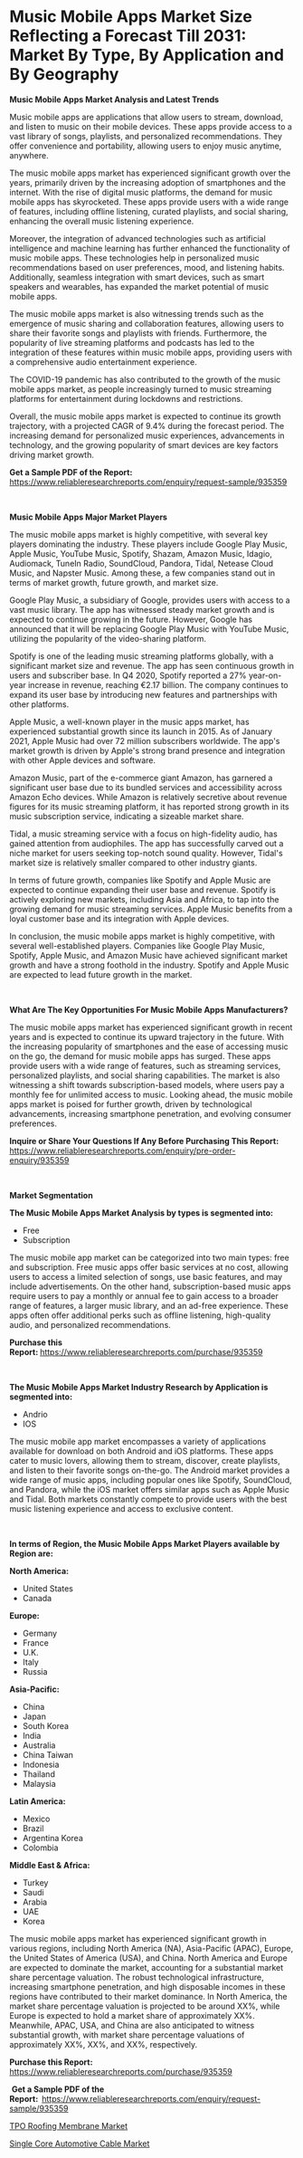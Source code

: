 <p><h1>Music Mobile Apps Market Size Reflecting a Forecast Till 2031: Market By Type, By Application and By Geography</h1></p><p><strong>Music Mobile Apps Market Analysis and Latest Trends</strong></p>
<p><p>Music mobile apps are applications that allow users to stream, download, and listen to music on their mobile devices. These apps provide access to a vast library of songs, playlists, and personalized recommendations. They offer convenience and portability, allowing users to enjoy music anytime, anywhere.</p><p>The music mobile apps market has experienced significant growth over the years, primarily driven by the increasing adoption of smartphones and the internet. With the rise of digital music platforms, the demand for music mobile apps has skyrocketed. These apps provide users with a wide range of features, including offline listening, curated playlists, and social sharing, enhancing the overall music listening experience.</p><p>Moreover, the integration of advanced technologies such as artificial intelligence and machine learning has further enhanced the functionality of music mobile apps. These technologies help in personalized music recommendations based on user preferences, mood, and listening habits. Additionally, seamless integration with smart devices, such as smart speakers and wearables, has expanded the market potential of music mobile apps.</p><p>The music mobile apps market is also witnessing trends such as the emergence of music sharing and collaboration features, allowing users to share their favorite songs and playlists with friends. Furthermore, the popularity of live streaming platforms and podcasts has led to the integration of these features within music mobile apps, providing users with a comprehensive audio entertainment experience.</p><p>The COVID-19 pandemic has also contributed to the growth of the music mobile apps market, as people increasingly turned to music streaming platforms for entertainment during lockdowns and restrictions.</p><p>Overall, the music mobile apps market is expected to continue its growth trajectory, with a projected CAGR of 9.4% during the forecast period. The increasing demand for personalized music experiences, advancements in technology, and the growing popularity of smart devices are key factors driving market growth.</p></p>
<p><strong>Get a Sample PDF of the Report:&nbsp;</strong> <a href="https://www.reliableresearchreports.com/enquiry/request-sample/935359">https://www.reliableresearchreports.com/enquiry/request-sample/935359</a></p>
<p>&nbsp;</p>
<p><strong>Music Mobile Apps Major Market Players</strong></p>
<p><p>The music mobile apps market is highly competitive, with several key players dominating the industry. These players include Google Play Music, Apple Music, YouTube Music, Spotify, Shazam, Amazon Music, Idagio, Audiomack, TuneIn Radio, SoundCloud, Pandora, Tidal, Netease Cloud Music, and Napster Music. Among these, a few companies stand out in terms of market growth, future growth, and market size.</p><p>Google Play Music, a subsidiary of Google, provides users with access to a vast music library. The app has witnessed steady market growth and is expected to continue growing in the future. However, Google has announced that it will be replacing Google Play Music with YouTube Music, utilizing the popularity of the video-sharing platform.</p><p>Spotify is one of the leading music streaming platforms globally, with a significant market size and revenue. The app has seen continuous growth in users and subscriber base. In Q4 2020, Spotify reported a 27% year-on-year increase in revenue, reaching €2.17 billion. The company continues to expand its user base by introducing new features and partnerships with other platforms.</p><p>Apple Music, a well-known player in the music apps market, has experienced substantial growth since its launch in 2015. As of January 2021, Apple Music had over 72 million subscribers worldwide. The app's market growth is driven by Apple's strong brand presence and integration with other Apple devices and software.</p><p>Amazon Music, part of the e-commerce giant Amazon, has garnered a significant user base due to its bundled services and accessibility across Amazon Echo devices. While Amazon is relatively secretive about revenue figures for its music streaming platform, it has reported strong growth in its music subscription service, indicating a sizeable market share.</p><p>Tidal, a music streaming service with a focus on high-fidelity audio, has gained attention from audiophiles. The app has successfully carved out a niche market for users seeking top-notch sound quality. However, Tidal's market size is relatively smaller compared to other industry giants.</p><p>In terms of future growth, companies like Spotify and Apple Music are expected to continue expanding their user base and revenue. Spotify is actively exploring new markets, including Asia and Africa, to tap into the growing demand for music streaming services. Apple Music benefits from a loyal customer base and its integration with Apple devices.</p><p>In conclusion, the music mobile apps market is highly competitive, with several well-established players. Companies like Google Play Music, Spotify, Apple Music, and Amazon Music have achieved significant market growth and have a strong foothold in the industry. Spotify and Apple Music are expected to lead future growth in the market.</p></p>
<p>&nbsp;</p>
<p><strong>What Are The Key Opportunities For Music Mobile Apps Manufacturers?</strong></p>
<p><p>The music mobile apps market has experienced significant growth in recent years and is expected to continue its upward trajectory in the future. With the increasing popularity of smartphones and the ease of accessing music on the go, the demand for music mobile apps has surged. These apps provide users with a wide range of features, such as streaming services, personalized playlists, and social sharing capabilities. The market is also witnessing a shift towards subscription-based models, where users pay a monthly fee for unlimited access to music. Looking ahead, the music mobile apps market is poised for further growth, driven by technological advancements, increasing smartphone penetration, and evolving consumer preferences.</p></p>
<p><strong>Inquire or Share Your Questions If Any Before Purchasing This Report:</strong> <a href="https://www.reliableresearchreports.com/enquiry/pre-order-enquiry/935359">https://www.reliableresearchreports.com/enquiry/pre-order-enquiry/935359</a></p>
<p>&nbsp;</p>
<p><strong>Market Segmentation</strong></p>
<p><strong>The Music Mobile Apps Market Analysis by types is segmented into:</strong></p>
<p><ul><li>Free</li><li>Subscription</li></ul></p>
<p><p>The music mobile app market can be categorized into two main types: free and subscription. Free music apps offer basic services at no cost, allowing users to access a limited selection of songs, use basic features, and may include advertisements. On the other hand, subscription-based music apps require users to pay a monthly or annual fee to gain access to a broader range of features, a larger music library, and an ad-free experience. These apps often offer additional perks such as offline listening, high-quality audio, and personalized recommendations.</p></p>
<p><strong>Purchase this Report:&nbsp;</strong><a href="https://www.reliableresearchreports.com/purchase/935359">https://www.reliableresearchreports.com/purchase/935359</a></p>
<p>&nbsp;</p>
<p><strong>The Music Mobile Apps Market Industry Research by Application is segmented into:</strong></p>
<p><ul><li>Andrio</li><li>IOS</li></ul></p>
<p><p>The music mobile app market encompasses a variety of applications available for download on both Android and iOS platforms. These apps cater to music lovers, allowing them to stream, discover, create playlists, and listen to their favorite songs on-the-go. The Android market provides a wide range of music apps, including popular ones like Spotify, SoundCloud, and Pandora, while the iOS market offers similar apps such as Apple Music and Tidal. Both markets constantly compete to provide users with the best music listening experience and access to exclusive content.</p></p>
<p>&nbsp;</p>
<p><strong>In terms of Region, the Music Mobile Apps Market Players available by Region are:</strong></p>
<p>
    <p> <strong> North America: </strong>
        <ul>
            <li>United States</li>
            <li>Canada</li>
        </ul>
        </p> 
    <p> <strong> Europe: </strong>
        <ul>
            <li>Germany</li>
            <li>France</li>
            <li>U.K.</li>
            <li>Italy</li>
            <li>Russia</li>
        </ul>
        </p> 
    <p> <strong> Asia-Pacific: </strong>
        <ul>
            <li>China</li>
            <li>Japan</li>
            <li>South Korea</li>
            <li>India</li>
            <li>Australia</li>
            <li>China Taiwan</li>
            <li>Indonesia</li>
            <li>Thailand</li>
            <li>Malaysia</li>
        </ul>
        </p> 
    <p> <strong> Latin America: </strong>
        <ul>
            <li>Mexico</li>
            <li>Brazil</li>
            <li>Argentina Korea</li>
            <li>Colombia</li>
        </ul>
        </p> 
    <p> <strong> Middle East & Africa: </strong>
        <ul>
            <li>Turkey</li>
            <li>Saudi</li>
            <li>Arabia</li>
            <li>UAE</li>
            <li>Korea</li>
        </ul>
    </p>
    </p>
<p><p>The music mobile apps market has experienced significant growth in various regions, including North America (NA), Asia-Pacific (APAC), Europe, the United States of America (USA), and China. North America and Europe are expected to dominate the market, accounting for a substantial market share percentage valuation. The robust technological infrastructure, increasing smartphone penetration, and high disposable incomes in these regions have contributed to their market dominance. In North America, the market share percentage valuation is projected to be around XX%, while Europe is expected to hold a market share of approximately XX%. Meanwhile, APAC, USA, and China are also anticipated to witness substantial growth, with market share percentage valuations of approximately XX%, XX%, and XX%, respectively.</p></p>
<p><strong>Purchase this Report: </strong><a href="https://www.reliableresearchreports.com/purchase/935359">https://www.reliableresearchreports.com/purchase/935359</a></p>
<p>&nbsp;<strong>Get a Sample PDF of the Report:&nbsp;&nbsp;</strong><a href="https://www.reliableresearchreports.com/enquiry/request-sample/935359">https://www.reliableresearchreports.com/enquiry/request-sample/935359</a></p>
<p><strong></strong></p>
<p><p><a href="https://medium.com/@lorilarson1929/tpo-roofing-membrane-market-share-evolution-and-market-growth-trends-2024-2031-49013eba10c6">TPO Roofing Membrane Market</a></p><p><a href="https://medium.com/@anmolreportprime/single-core-automotive-cable-market-size-cagr-trends-2024-2030-cdcd36c88024">Single Core Automotive Cable Market</a></p></p>